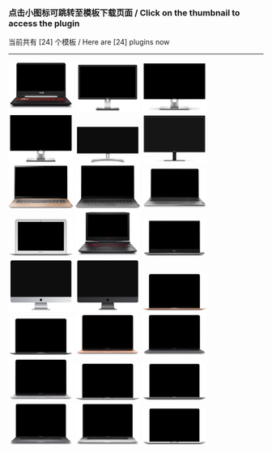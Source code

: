 ### 点击小图标可跳转至模板下载页面  /  Click on the thumbnail to access the plugin  
当前共有 [24] 个模板 / Here are [24] plugins now  
****  

<a href="https://cdn.jsdelivr.net/gh/lihaoyun6/capXDR-plugins/plugins/Asus-TUF6.zip"><img src="./Asus-TUF6.jpg" alt="Asus-TUF6" width="128" /></a>
<a href="https://cdn.jsdelivr.net/gh/lihaoyun6/capXDR-plugins/plugins/Dell-P2715Q.zip"><img src="./Dell-P2715Q.jpg" alt="Dell-P2715Q" width="128" /></a>
<a href="https://cdn.jsdelivr.net/gh/lihaoyun6/capXDR-plugins/plugins/Dell-U8K.zip"><img src="./Dell-U8K.jpg" alt="Dell-U8K" width="128" /></a>
<a href="https://cdn.jsdelivr.net/gh/lihaoyun6/capXDR-plugins/plugins/Dell-UP3218K.zip"><img src="./Dell-UP3218K.jpg" alt="Dell-UP3218K" width="128" /></a>
<a href="https://cdn.jsdelivr.net/gh/lihaoyun6/capXDR-plugins/plugins/LG-34WK95U.zip"><img src="./LG-34WK95U.jpg" alt="LG-34WK95U" width="128" /></a>
<a href="https://cdn.jsdelivr.net/gh/lihaoyun6/capXDR-plugins/plugins/LG-Ultrafine5K.zip"><img src="./LG-Ultrafine5K.jpg" alt="LG-Ultrafine5K" width="128" /></a>
<a href="https://cdn.jsdelivr.net/gh/lihaoyun6/capXDR-plugins/plugins/Lenovo-Air14IML(Gold).zip"><img src="./Lenovo-Air14IML(Gold).jpg" alt="Lenovo-Air14IML(Gold)" width="128" /></a>
<a href="https://cdn.jsdelivr.net/gh/lihaoyun6/capXDR-plugins/plugins/Lenovo-Air14IML.zip"><img src="./Lenovo-Air14IML.jpg" alt="Lenovo-Air14IML" width="128" /></a>
<a href="https://cdn.jsdelivr.net/gh/lihaoyun6/capXDR-plugins/plugins/Lenovo-Pro13IML.zip"><img src="./Lenovo-Pro13IML.jpg" alt="Lenovo-Pro13IML" width="128" /></a>
<a href="https://cdn.jsdelivr.net/gh/lihaoyun6/capXDR-plugins/plugins/MBA13.zip"><img src="./MBA13.jpg" alt="MBA13" width="128" /></a>
<a href="https://cdn.jsdelivr.net/gh/lihaoyun6/capXDR-plugins/plugins/OMEN-4P.zip"><img src="./OMEN-4P.jpg" alt="OMEN-4P" width="128" /></a>
<a href="https://cdn.jsdelivr.net/gh/lihaoyun6/capXDR-plugins/plugins/XPS15.zip"><img src="./XPS15.jpg" alt="XPS15" width="128" /></a>
<a href="https://cdn.jsdelivr.net/gh/lihaoyun6/capXDR-plugins/plugins/iMac27.zip"><img src="./iMac27.jpg" alt="iMac27" width="128" /></a>
<a href="https://cdn.jsdelivr.net/gh/lihaoyun6/capXDR-plugins/plugins/iMacPro.zip"><img src="./iMacPro.jpg" alt="iMacPro" width="128" /></a>
<a href="https://cdn.jsdelivr.net/gh/lihaoyun6/capXDR-plugins/plugins/rMBA13(Gold).zip"><img src="./rMBA13(Gold).jpg" alt="rMBA13(Gold)" width="128" /></a>
<a href="https://cdn.jsdelivr.net/gh/lihaoyun6/capXDR-plugins/plugins/rMBA13(Gray).zip"><img src="./rMBA13(Gray).jpg" alt="rMBA13(Gray)" width="128" /></a>
<a href="https://cdn.jsdelivr.net/gh/lihaoyun6/capXDR-plugins/plugins/rMBA13-K(Gold).zip"><img src="./rMBA13-K(Gold).jpg" alt="rMBA13-K(Gold)" width="128" /></a>
<a href="https://cdn.jsdelivr.net/gh/lihaoyun6/capXDR-plugins/plugins/rMBA13-K(Gray).zip"><img src="./rMBA13-K(Gray).jpg" alt="rMBA13-K(Gray)" width="128" /></a>
<a href="https://cdn.jsdelivr.net/gh/lihaoyun6/capXDR-plugins/plugins/rMBA13-K.zip"><img src="./rMBA13-K.jpg" alt="rMBA13-K" width="128" /></a>
<a href="https://cdn.jsdelivr.net/gh/lihaoyun6/capXDR-plugins/plugins/rMBA13.zip"><img src="./rMBA13.jpg" alt="rMBA13" width="128" /></a>
<a href="https://cdn.jsdelivr.net/gh/lihaoyun6/capXDR-plugins/plugins/rMBP16(Gray).zip"><img src="./rMBP16(Gray).jpg" alt="rMBP16(Gray)" width="128" /></a>
<a href="https://cdn.jsdelivr.net/gh/lihaoyun6/capXDR-plugins/plugins/rMBP16-K(Gary).zip"><img src="./rMBP16-K(Gary).jpg" alt="rMBP16-K(Gary)" width="128" /></a>
<a href="https://cdn.jsdelivr.net/gh/lihaoyun6/capXDR-plugins/plugins/rMBP16-K.zip"><img src="./rMBP16-K.jpg" alt="rMBP16-K" width="128" /></a>
<a href="https://cdn.jsdelivr.net/gh/lihaoyun6/capXDR-plugins/plugins/rMBP16.zip"><img src="./rMBP16.jpg" alt="rMBP16" width="128" /></a>
